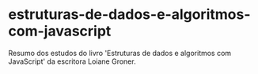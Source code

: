 # estruturas-de-dados-e-algoritmos-com-javascript
Resumo dos estudos do livro 'Estruturas de dados e algoritmos com JavaScript' da escritora Loiane Groner.
